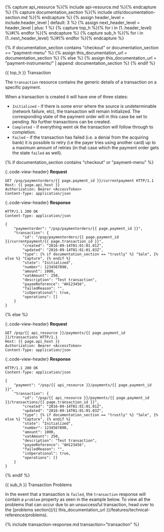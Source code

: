 {% capture api_resource %}{% include api-resource.md %}{% endcapture %}
{% capture documentation_section %}{% include utils/documentation-section.md %}{% endcapture %}
{% assign header_level = include.header_level | default: 3 %}
{% assign next_header_level = header_level | plus: 1 %}
{% capture top_h %}{% for i in (1..header_level) %}#{% endfor %}{% endcapture %}
{% capture sub_h %}{% for i in (1..next_header_level) %}#{% endfor %}{% endcapture %}

{% if documentation_section contains "checkout" or documentation_section == "payment-menu" %}
    {% assign this_documentation_url = documentation_section %}
{% else %}
    {% assign this_documentation_url = "payment-instruments/" | append: documentation_section %}
{% endif %}

{{ top_h }} Transaction

The `transaction` resource contains the generic details of a transaction on a
specific payment.

When a transaction is created it will have one of three states:

*   `Initialized` - if there is some error where the source is undeterminable
    (network failure, etc), the transaction will remain Initialized. The
    corresponding state of the payment order will in this case be set to
    pending.
    No further transactions can be created.
*   `Completed` - if everything went ok the transaction will follow through to
    completion.
*   `Failed` - if the transaction has failed (i.e. a denial from the acquiring
    bank) it is possible to retry (i.e the payer tries using another
    card) up to a maximum amount of retries (in that case which the payment
    order gets the state `failed` as well).

{% if documentation_section contains "checkout" or "payment-menu" %}

{:.code-view-header}
**Request**

```http
GET /psp/paymentorders/{{ page.payment_id }}/currentpayment HTTP/1.1
Host: {{ page.api_host }}
Authorization: Bearer <AccessToken>
Content-Type: application/json
```

{:.code-view-header}
**Response**

```http
HTTP/1.1 200 OK
Content-Type: application/json

{
    "paymentorder": "/psp/paymentorders/{{ page.payment_id }}",
    "transaction": {
        "id": "/psp/paymentorders/{{ page.payment_id }}/currentpayment/{{ page.transaction_id }}",
        "created": "2016-09-14T01:01:01.01Z",
        "updated": "2016-09-14T01:01:01.03Z",
        "type": {% if documentation_section == "trustly" %} "Sale", {% else %} "Capture", {% endif %}
        "state": "Initialized",
        "number": 1234567890,
        "amount": 1000,
        "vatAmount": 250,
        "description": "Test transaction",
        "payeeReference": "AH123456",
        "failedReason": "",
        "isOperational": true,
        "operations": []
    }
}
```

{% else %}

{:.code-view-header}
**Request**

```http
GET /psp/{{ api_resource }}/payments/{{ page.payment_id }}/transactions HTTP/1.1
Host: {{ page.api_host }}
Authorization: Bearer <AccessToken>
Content-Type: application/json
```

{:.code-view-header}
**Response**

```http
HTTP/1.1 200 OK
Content-Type: application/json

{
    "payment": "/psp/{{ api_resource }}/payments/{{ page.payment_id }}",
    "transaction": {
        "id": "/psp/{{ api_resource }}/payments/{{ page.payment_id }}/transactions/{{ page.transaction_id }}",
        "created": "2016-09-14T01:01:01.01Z",
        "updated": "2016-09-14T01:01:01.03Z",
        "type": {% if documentation_section == "trustly" %} "Sale", {% else %} "Capture", {% endif %}
        "state": "Initialized",
        "number": 1234567890,
        "amount": 1000,
        "vatAmount": 250,
        "description": "Test transaction",
        "payeeReference": "AH123456",
        "failedReason": "",
        "isOperational": true,
        "operations": []
    }
}
```

{% endif %}

{{ sub_h }} Transaction Problems

In the event that a transaction is `failed`, the `transaction` response will
contain a `problem` property as seen in the example below. To view all the
problems that can occur due to an unsuccessful transaction, head over to the
[problems section](/{{ this_documentation_url }}/features/technical-reference/problems).

{% include transaction-response.md transaction="transaction" %}
